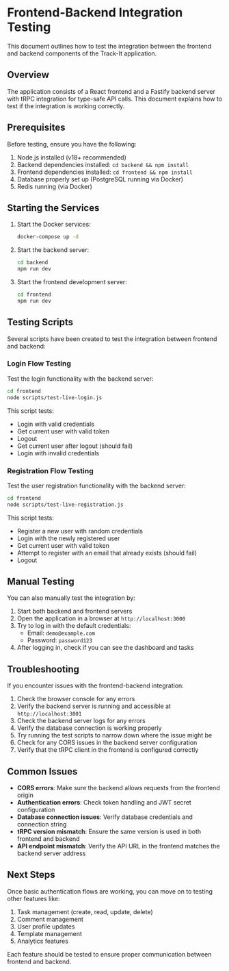 # Frontend-Backend Integration Testing

This document outlines how to test the integration between the frontend and backend components of the Track-It application.

## Overview

The application consists of a React frontend and a Fastify backend server with tRPC integration for type-safe API calls. This document explains how to test if the integration is working correctly.

## Prerequisites

Before testing, ensure you have the following:

1. Node.js installed (v18+ recommended)
2. Backend dependencies installed: `cd backend && npm install`
3. Frontend dependencies installed: `cd frontend && npm install`
4. Database properly set up (PostgreSQL running via Docker)
5. Redis running (via Docker)

## Starting the Services

1. Start the Docker services:
   ```bash
   docker-compose up -d
   ```

2. Start the backend server:
   ```bash
   cd backend
   npm run dev
   ```

3. Start the frontend development server:
   ```bash
   cd frontend
   npm run dev
   ```

## Testing Scripts

Several scripts have been created to test the integration between frontend and backend:

### Login Flow Testing

Test the login functionality with the backend server:

```bash
cd frontend
node scripts/test-live-login.js
```

This script tests:
- Login with valid credentials
- Get current user with valid token
- Logout
- Get current user after logout (should fail)
- Login with invalid credentials

### Registration Flow Testing

Test the user registration functionality with the backend server:

```bash
cd frontend
node scripts/test-live-registration.js
```

This script tests:
- Register a new user with random credentials
- Login with the newly registered user
- Get current user with valid token
- Attempt to register with an email that already exists (should fail)
- Logout

## Manual Testing

You can also manually test the integration by:

1. Start both backend and frontend servers
2. Open the application in a browser at `http://localhost:3000`
3. Try to log in with the default credentials:
   - Email: `demo@example.com`
   - Password: `password123`
4. After logging in, check if you can see the dashboard and tasks

## Troubleshooting

If you encounter issues with the frontend-backend integration:

1. Check the browser console for any errors
2. Verify the backend server is running and accessible at `http://localhost:3001`
3. Check the backend server logs for any errors
4. Verify the database connection is working properly
5. Try running the test scripts to narrow down where the issue might be
6. Check for any CORS issues in the backend server configuration
7. Verify that the tRPC client in the frontend is configured correctly

## Common Issues

- **CORS errors**: Make sure the backend allows requests from the frontend origin
- **Authentication errors**: Check token handling and JWT secret configuration
- **Database connection issues**: Verify database credentials and connection string
- **tRPC version mismatch**: Ensure the same version is used in both frontend and backend
- **API endpoint mismatch**: Verify the API URL in the frontend matches the backend server address

## Next Steps

Once basic authentication flows are working, you can move on to testing other features like:

1. Task management (create, read, update, delete)
2. Comment management
3. User profile updates
4. Template management
5. Analytics features

Each feature should be tested to ensure proper communication between frontend and backend.